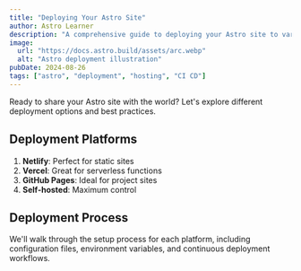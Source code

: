 ```yaml
---
title: "Deploying Your Astro Site"
author: Astro Learner
description: "A comprehensive guide to deploying your Astro site to various platforms"
image:
  url: "https://docs.astro.build/assets/arc.webp"
  alt: "Astro deployment illustration"
pubDate: 2024-08-26
tags: ["astro", "deployment", "hosting", "CI CD"]
---
```


Ready to share your Astro site with the world? Let's explore different deployment options and best practices.

## Deployment Platforms

1. **Netlify**: Perfect for static sites
2. **Vercel**: Great for serverless functions
3. **GitHub Pages**: Ideal for project sites
4. **Self-hosted**: Maximum control

## Deployment Process

We'll walk through the setup process for each platform, including configuration files, environment variables, and continuous deployment workflows.
